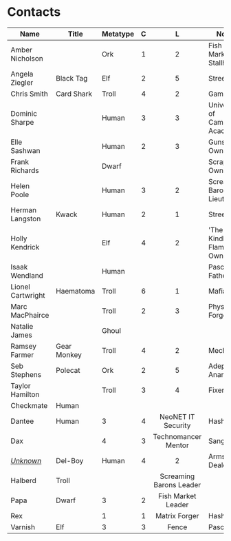 # Contacts

Name | Title | Metatype | C | L | Notes | Player
---- | ----- | -------- |:-:|:-:| ----- | ------
Amber Nicholson | | Ork | 1 | 2 | Fish Market Stallholder | Hash
Angela Ziegler | Black Tag | Elf | 2 | 5 | Street Doc | Smith
Chris Smith | Card Shark | Troll | 4 | 2 | Gambler | Loki
Dominic Sharpe | | Human | 3 | 3 | University of Cambridge Academic | Jack
Elle Sashwan | | Human | 2 | 3 | Gunshop Owner | Sanguine
Frank Richards | | Dwarf | | | Scrapyard Owner |
Helen Poole | | Human | 3 | 2 | Screaming Barons Lieutenant | Jack, Sanguine
Herman Langston | Kwack | Human | 2 | 1 | Street Doc | Pascal
Holly Kendrick | | Elf | 4 | 2 | 'The Kindled Flame' Bar Owner | Jack
Isaak Wendland | | Human | | | Pascal's Father | Pascal
Lionel Cartwright | Haematoma | Troll | 6 | 1 | Mafia Boss | Pascal
Marc MacPhairce | | Troll | 2 | 3 | Physical Forger | Jack
Natalie James | | Ghoul | | | |
Ramsey Farmer | Gear Monkey | Troll | 4 | 2 | Mechanic | Loki
Seb Stephens | Polecat | Ork | 2 | 5 | Adept, Anarchist | Jack, Pascal
Taylor Hamilton | | Troll | 3 | 4 | Fixer | Loki
| Checkmate | Human | | | |
| Dantee | Human | 3 | 4 | NeoNET IT Security | Hash
| Dax | | 4 | 3 | Technomancer Mentor | Sanguine
[*Unknown*](DelBoy.md) | Del-Boy | Human | 4 | 2 | Arms Dealer | Smith
| Halberd | Troll | | | Screaming Barons Leader |
| Papa | Dwarf | 3 | 2 | Fish Market Leader |
| Rex | | 1 | 1 | Matrix Forger | Hash
| Varnish | Elf | 3 | 3 | Fence | Pascal
